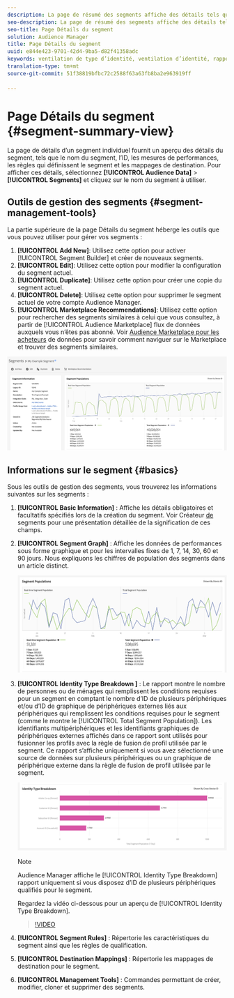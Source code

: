 ```yaml
---
description: La page de résumé des segments affiche des détails tels que le nom, les caractéristiques du segment, les règles, les données de performances et les informations de mappage de destination.
seo-description: La page de résumé des segments affiche des détails tels que le nom, les caractéristiques du segment, les règles, les données de performances et les informations de mappage de destination.
seo-title: Page Détails du segment
solution: Audience Manager
title: Page Détails du segment
uuid: e844e423-9701-42d4-9ba5-d82f41358adc
keywords: ventilation de type d’identité, ventilation d’identité, rapport d’identité d’audience
translation-type: tm+mt
source-git-commit: 51f38819bfbc72c2588f63a63fb8ba2e963919ff

---
```



# Page Détails du segment {#segment-summary-view}

La page de détails d’un segment individuel fournit un aperçu des détails du segment, tels que le nom du segment, l’ID, les mesures de performances, les règles qui définissent le segment et les mappages de destination. Pour afficher ces détails, sélectionnez **[!UICONTROL Audience Data]** &gt; **[!UICONTROL Segments]** et cliquez sur le nom du segment à utiliser.

## Outils de gestion des segments {#segment-management-tools}

La partie supérieure de la page Détails du segment héberge les outils que vous pouvez utiliser pour gérer vos segments :

1. **[!UICONTROL Add New]**: Utilisez cette option pour activer [!UICONTROL Segment Builder] et créer de nouveaux segments.
2. **[!UICONTROL Edit]**: Utilisez cette option pour modifier la configuration du segment actuel.
3. **[!UICONTROL Duplicate]**: Utilisez cette option pour créer une copie du segment actuel.
4. **[!UICONTROL Delete]**: Utilisez cette option pour supprimer le segment actuel de votre compte Audience Manager.
5. **[!UICONTROL Marketplace Recommendations]**: Utilisez cette option pour rechercher des segments similaires à celui que vous consultez, à partir de [!UICONTROL Audience Marketplace] flux de données auxquels vous n’êtes pas abonné. Voir [Audience Marketplace pour les acheteurs](../audience-marketplace/marketplace-data-buyers/marketplace-data-buyers.md) de données pour savoir comment naviguer sur le Marketplace et trouver des segments similaires.

![basic-segment-information](assets/basic-segment-information.png)

## Informations sur le segment {#basics}

Sous les outils de gestion des segments, vous trouverez les informations suivantes sur les segments :

1. **[!UICONTROL Basic Information]** : Affiche les détails obligatoires et facultatifs spécifiés lors de la création du segment. Voir Créateur [de](segment-builder.md) segments pour une présentation détaillée de la signification de ces champs.
2. **[!UICONTROL Segment Graph]** : Affiche les données de performances sous forme graphique et pour les intervalles fixes de 1, 7, 14, 30, 60 et 90 jours. Nous expliquons les chiffres de population des segments dans un article [](../../features/segments/segment-builder-data.md)distinct.

   ![segments-graphique](assets/segment-graph.png)

3. **[!UICONTROL Identity Type Breakdown ]** : Le rapport montre le nombre de personnes ou de ménages qui remplissent les conditions requises pour un segment en comptant le nombre d’ID de plusieurs périphériques et/ou d’ID de graphique de périphériques externes liés aux périphériques qui remplissent les conditions requises pour le segment (comme le montre le [!UICONTROL Total Segment Population]). Les identifiants multipériphériques et les identifiants graphiques de périphériques externes affichés dans ce rapport sont utilisés pour fusionner les profils avec la règle de fusion de profil utilisée par le segment. Ce rapport s’affiche uniquement si vous avez sélectionné une source de données sur plusieurs périphériques ou un graphique de périphérique externe dans la règle de fusion de profil utilisée par le segment.

   ![segments-graphique](assets/segment-type.png)

   >[!NOTE]
   >
   >Audience Manager affiche le [!UICONTROL Identity Type Breakdown] rapport uniquement si vous disposez d’ID de plusieurs périphériques qualifiés pour le segment.

   Regardez la vidéo ci-dessous pour un aperçu de [!UICONTROL Identity Type Breakdown].
   >[!VIDEO](https://video.tv.adobe.com/v/27977/?captions=fre_fr)

4. **[!UICONTROL Segment Rules]** : Répertorie les caractéristiques du segment ainsi que les règles de qualification.
5. **[!UICONTROL Destination Mappings]** : Répertorie les mappages de destination pour le segment.
6. **[!UICONTROL Management Tools]** : Commandes permettant de créer, modifier, cloner et supprimer des segments.